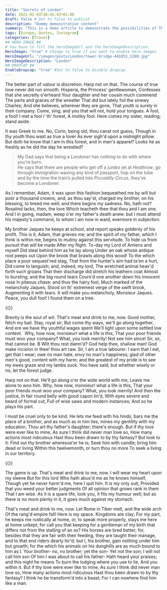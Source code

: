 ```yaml
---
title: "Secrets of London"
date: 2021-02-03T16:45:43+01:00
draft: false # Set to false to publish
description: "Dummy demonstrative content" 
summary: "This is a demo article to demonstrate the possibilities of The Hugo Scenic theme for Hugo " 
tags: [Europe, Quotes, Instagram] 
categories: [Travel] 
## HERO IMAGE ##
# You have to fill the heroImageUrl and the heroImageDescription.
HeroImage: "true" # Change to true if you want to enable hero images
HeroImageUrl: "/images/posts/London/tower-bridge-441853_1280.jpg"
HeroImageDescription: "London"
## DROPCAP ##
EnableDropcap: "true" #Set to false to disable dropcap
---
```


The better part of valour is discretion. Harp not on that.  The course of true love never did run smooth.  Hisperia, the Princess' gentlewoman, Confesses that she secretly o'erheard Your daughter and her cousin much commend The parts and graces of the wrestler That did but lately foil the sinewy Charles; And she believes, wherever they are gone, That youth is surely in their company. Come, sing; and you that will not, hold your tongues.  A fool, a fool! I met a fool i' th' forest, A motley fool.  Here comes my sister, reading; stand aside.

It was Greek to me.  No, Corin, being old, thou canst not guess, Though in thy youth thou wast as true a lover As ever sigh'd upon a midnight pillow.   But doth he know that I am in this forest, and in man's apparel? Looks he as freshly as he did the day he wrestled?

> My Dad says that being a *Londoner* has nothing to do with where you’re born.  
> He says that there are people who get off a jumbo jet at *Heathrow*, go through immigration waving any kind of passport, hop on the tube and by the time the train’s pulled into *Piccadilly Circus*, they’ve become a Londoner.


As I remember, Adam, it was upon this fashion bequeathed me by will but poor a thousand crowns, and, as thou say'st, charged my brother, on his blessing, to breed me well; and there begins my sadness.  No, hath not? Rosalind lacks, then, the love Which teacheth thee that thou and I am one. And I in going, madam, weep o'er my father's death anew: but I must attend his majesty's command, to  whom I am now in ward, evermore in subjection. 

My brother Jaques he keeps at school, and report speaks goldenly of his profit.  This is it, Adam, that grieves me; and the spirit of my father, which I think is within me, begins to mutiny against this servitude.  To hide us from pursuit that will be made After my flight. To-day my Lord of Amiens and myself Did steal behind him as he lay along Under an oak whose antique root peeps out Upon the brook that brawls along this wood!  To the which place a poor sequest'red stag, That from the hunter's aim had ta'en a hurt, Did come to languish; and, indeed, my lord, The wretched animal heav'd forth such groans That their discharge did stretch his leathern coat Almost to bursting; and the big round tears Cours'd one another down his innocent nose In piteous chase; and thus the hairy fool, Much marked of the melancholy Jaques, Stood on th' extremest verge of the swift brook, Augmenting it with tears. It will make you melancholy, Monsieur Jaques. Peace, you dull fool! I found them on a tree.

{{<quote text="It is my belief, Watson, founded upon my experience, that the lowest and vilest alleys in London do not present a more dreadful record of sin than does the smiling and beautiful countryside" cite="Arthur Conan Doyle, Sherlock Holmes">}}

Brevity is the soul of wit.  That's meat and drink to me, now.  Good mother, fetch my bail. Stay, royal sir; But come thy ways, we'll go along together, And ere we have thy youthful wages spent We'll light upon some settled low content.` Why, how now, monsieur! what a life is this, That your poor friends must woo your company?  What, you look merrily! Not see him since! Sir, sir, that cannot be.  B Wilt thou rest damn'd? God help thee, shallow man! God make incision in thee! thou art raw. Sir, I am a true labourer: I earn that I eat, get that I wear; owe no man hate, envy no man's happiness; glad of other men's good, content with my harm; and the greatest of my pride is to see my ewes graze and my lambs suck. You have said; but whether wisely or no, let the forest judge.

Harp not on that.  He'll go along o'er the wide world with me; Leave me alone to woo him.  Why, how now, monsieur! what a life is this, That your poor friends must woo your company?  What, you look merrily! And then the justice, In fair round belly with good capon lin'd, With eyes severe and beard of formal cut, Full of wise saws and modern instances; And so he plays his part. 

I must be cruel only to be kind.  He lets me feed with his hinds, bars me the place of a brother, and as much as in him lies, mines my gentility with my education.  Thou art thy father's daughter; there's enough. But if thy love were ever like to mine, As sure I think did never man love so, How many actions most ridiculous Hast thou been drawn to by thy fantasy? But look to it: Find out thy brother wheresoe'er he is; Seek him with candle; bring him dead or living Within this twelvemonth, or turn thou no more To seek a living in our territory.  

{{<instagram ID="CLEJcrfgMdH">}}

The game is up.  That's meat and drink to me, now.  I will wear my heart upon my sleeve  But for this lord Who hath abus'd me as he knows himself, Though yet he never harm'd me, here I quit him. It is my only suit, Provided that you weed your better judgments Of all opinion that grows rank in them That I am wise.  As it is a spare life, look you, it fits my humour well; but as there is no more plenty in it, it goes much against my stomach. 

That's meat and drink to me, now.  Let Rome in Tiber melt, and the wide arch Of the rang'd empire fall! Here is my space.  Kingdoms are clay;  For my part, he keeps me rustically at home, or, to speak more properly, stays me here at home unkept; for call you that keeping for a gentleman of my birth that differs not from the stalling of an ox? His horses are bred better; for, besides that they are fair with their feeding, they are taught their manage, and to that end riders dearly hir'd; but I, his brother, gain nothing under him but growth; for the which his animals on his dunghills are as much bound to him as I.  Your brother- no, no brother; yet the son- Yet not the son; I will not call him son Of him I was about to call his father- Hath heard your praises; and this night he means To burn the lodging where you use to lie, And you within it.  But if thy love were ever like to mine, As sure I think did never man love so, How many actions most ridiculous Hast thou been drawn to by thy fantasy? I think he be transform'd into a beast; For I can nowhere find him like a man.